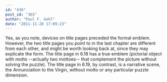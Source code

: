 ```yaml
---
id: "436"
post_id: "365"
author: "Paul F. Gehl"
date: "2011-11-28 17:09:23"
---
```

Yes, as you note, devices on title pages preceded the formal emblem. However, the two title pages you point to in the last chapter are different from each other, and might be worth looking back at, since they may explicate the form. The title page in 6.18 has a true emblem (pictorial object with motto --actually two mottoes-- that complement the picture without solving the puzzle). The title page in 6.19, by contrast, is a narrative scene, the Annunciation to the Virgin, without motto or any particular puzzle dimension.
